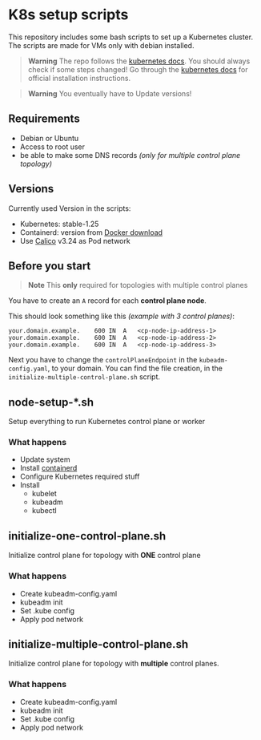 # K8s setup scripts
This repository includes some bash scripts to set up a Kubernetes cluster.
The scripts are made for VMs only with debian installed.

> **Warning**
> The repo follows the [kubernetes docs](https://kubernetes.io/docs/setup/production-environment/tools/kubeadm/create-cluster-kubeadm/).
> You should always check if some steps changed!
> Go through the [kubernetes docs](https://kubernetes.io) for official installation instructions.

> **Warning**
> You eventually have to Update versions!


## Requirements
 - Debian or Ubuntu
 - Access to root user
 - be able to make some DNS records _(only for multiple control plane topology)_

## Versions
Currently used Version in the scripts:
 - Kubernetes: stable-1.25
 - Containerd: version from [Docker download](https://download.docker.com/linux/)
 - Use [Calico](https://projectcalico.org) v3.24 as Pod network

## Before you start
> **Note**
> This **only** required for topologies with multiple control planes

You have to create an `A` record for each **control plane node**.

This should look something like this _(example with 3 control planes)_:
```
your.domain.example.	600	IN	A	<cp-node-ip-address-1>
your.domain.example.	600	IN	A	<cp-node-ip-address-2>
your.domain.example.	600	IN	A	<cp-node-ip-address-3>
```
Next you have to change the `controlPlaneEndpoint` in the `kubeadm-config.yaml`, to your domain.
You can find the file creation, in the `initialize-multiple-control-plane.sh` script.

## node-setup-*.sh
Setup everything to run Kubernetes control plane or worker

### What happens
 - Update system
 - Install [containerd](https://containerd.io)
 - Configure Kubernetes required stuff
 - Install
   - kubelet
   - kubeadm
   - kubectl

## initialize-one-control-plane.sh
Initialize control plane for topology with **ONE** control plane

### What happens
 - Create kubeadm-config.yaml
 - kubeadm init
 - Set .kube config
 - Apply pod network

## initialize-multiple-control-plane.sh
Initialize control plane for topology with **multiple** control planes.

### What happens
- Create kubeadm-config.yaml
- kubeadm init
- Set .kube config
- Apply pod network